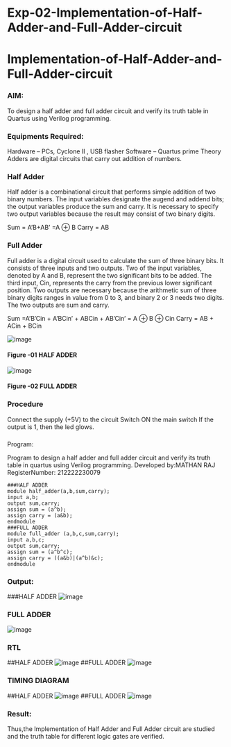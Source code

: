 # Exp-02-Implementation-of-Half-Adder-and-Full-Adder-circuit

# Implementation-of-Half-Adder-and-Full-Adder-circuit
### AIM:
To design a half adder and full adder circuit and verify its truth table in Quartus using Verilog programming.

### Equipments Required:
Hardware – PCs, Cyclone II , USB flasher
Software – Quartus prime
Theory
Adders are digital circuits that carry out addition of numbers.

### Half Adder
Half adder is a combinational circuit that performs simple addition of two binary numbers. The input variables designate the augend and addend bits; the output variables produce the sum and carry. It is necessary to specify two output variables because the result may consist of two binary digits.

Sum = A’B+AB’ =A ⊕ B Carry = AB

### Full Adder
Full adder is a digital circuit used to calculate the sum of three binary bits. It consists of three inputs and two outputs. Two of the input variables, denoted by A and B, represent the two significant bits to be added. The third input, Cin, represents the carry from the previous lower significant position. Two outputs are necessary because the arithmetic sum of three binary digits ranges in value from 0 to 3, and binary 2 or 3 needs two digits. The two outputs are sum and carry.

Sum =A’B’Cin + A’BCin’ + ABCin + AB’Cin’ = A ⊕ B ⊕ Cin Carry = AB + ACin + BCin

 ![image](https://user-images.githubusercontent.com/36288975/163552156-a13e5a56-c638-4110-97d9-8896907c8d25.png)

#### Figure -01 HALF ADDER 


![image](https://user-images.githubusercontent.com/36288975/163552057-b3547877-6d07-45b4-b7e0-bcfebfad9e1d.png)

#### Figure -02 FULL ADDER 

### Procedure

Connect the supply (+5V) to the circuit
Switch ON the main switch
If the output is 1, then the led glows.
### 
Program:

Program to design a half adder and full adder circuit and verify its truth table in quartus using Verilog programming.
Developed by:MATHAN RAJ 
RegisterNumber:  212222230079
```
###HALF ADDER
module half_adder(a,b,sum,carry);
input a,b;
output sum,carry;
assign sum = (a^b);
assign carry = (a&b);
endmodule
###FULL ADDER
module full_adder (a,b,c,sum,carry);
input a,b,c;
output sum,carry;
assign sum = (a^b^c);
assign carry = ((a&b)|(a^b)&c);
endmodule
```




### Output:
###HALF ADDER
![image](https://github.com/mathanrajsaveetha/Exp-02-Implementation-of-Half-Adder-and-Full-Adder-circuit/assets/119560501/305c3459-e0b8-444c-aad8-dd925aea04e8)
### FULL ADDER
![image](https://github.com/mathanrajsaveetha/Exp-02-Implementation-of-Half-Adder-and-Full-Adder-circuit/assets/119560501/fe0af859-e8ed-402f-b424-3f2d39d77e2c)


### RTL
##HALF ADDER
![image](https://github.com/mathanrajsaveetha/Exp-02-Implementation-of-Half-Adder-and-Full-Adder-circuit/assets/119560501/e240a9be-eba2-425a-9ef9-746f5108b4c4)
##FULL ADDER
![image](https://github.com/mathanrajsaveetha/Exp-02-Implementation-of-Half-Adder-and-Full-Adder-circuit/assets/119560501/5cde060c-32d0-4f36-94f5-63014ee97480)



### TIMING DIAGRAM
##HALF ADDER
![image](https://github.com/mathanrajsaveetha/Exp-02-Implementation-of-Half-Adder-and-Full-Adder-circuit/assets/119560501/5d9f395d-2904-43bc-bdba-3a3b6ae84e68)
##FULL ADDER
![image](https://github.com/mathanrajsaveetha/Exp-02-Implementation-of-Half-Adder-and-Full-Adder-circuit/assets/119560501/71ffdf84-bc36-4890-bc9c-bfc995cd121f)



### Result:
Thus,the Implementation of Half Adder and Full Adder circuit are studied and the truth table for different logic gates are verified.

